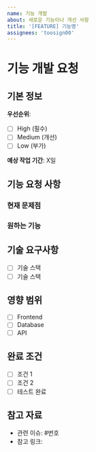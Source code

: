```yaml
---
name: 기능 개발
about: 새로운 기능이나 개선 사항
title: '[FEATURE] 기능명'
assignees: 'toosign00'
---
```


# 기능 개발 요청

## 기본 정보

**우선순위**: 
- [ ] High (필수)
- [ ] Medium (개선)
- [ ] Low (부가)

**예상 작업 기간**: X일

## 기능 요청 사항

### 현재 문제점
<!-- 현재 어떤 부분이 부족하거나 불편한지 간단히 설명해주세요 -->


### 원하는 기능
<!-- 구현하고 싶은 기능을 구체적으로 설명해주세요 -->


## 기술 요구사항
- [ ] 기술 스택
- [ ] 기술 스택

## 영향 범위
- [ ] Frontend
- [ ] Database
- [ ] API

## 완료 조건
- [ ] 조건 1
- [ ] 조건 2
- [ ] 테스트 완료

## 참고 자료
- 관련 이슈: #번호
- 참고 링크: